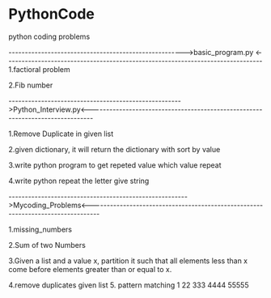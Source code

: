 # PythonCode
python coding problems

------------------------------------------------------>basic_program.py <-------------------------------------------------------------------------------
1.factioral problem 

2.Fib number



----------------------------------------------------->Python_Interview.py<-------------------------------------------------------------------------------

1.Remove Duplicate in given list 

2.given dictionary, it will return the dictionary with sort by value

3.write python program to get repeted value which value repeat

4.write python repeat the letter give string




------------------------------------------------------->Mycoding_Problems<---------------------------------------------------------------------------------

1.missing_numbers

2.Sum of two Numbers

3.Given a list and a value x, partition it such that all elements less than x come before elements greater than or equal to x.

4.remove duplicates given list
5. pattern matching
1
22
333
4444
55555
